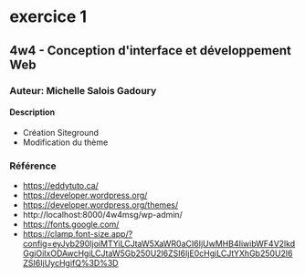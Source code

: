 # exercice 1
## 4w4 - Conception d'interface et développement Web
### Auteur: Michelle Salois Gadoury
#### Description
- Création Siteground
- Modification du thème

### Référence
- https://eddytuto.ca/
- https://developer.wordpress.org/
- https://developer.wordpress.org/themes/
- http://localhost:8000/4w4msg/wp-admin/
- https://fonts.google.com/
- https://clamp.font-size.app/?config=eyJyb290IjoiMTYiLCJtaW5XaWR0aCI6IjUwMHB4IiwibWF4V2lkdGgiOiIxODAwcHgiLCJtaW5Gb250U2l6ZSI6IjE0cHgiLCJtYXhGb250U2l6ZSI6IjUycHgifQ%3D%3D
